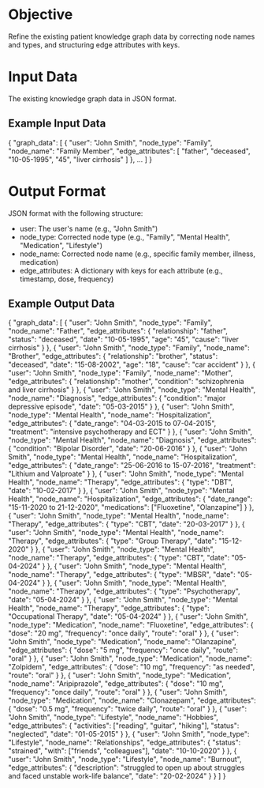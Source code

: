 # Objective
Refine the existing patient knowledge graph data by correcting node names and types, and structuring edge attributes with keys.

# Input Data
The existing knowledge graph data in JSON format.

## Example Input Data
{
  "graph_data": [
    {
      "user": "John Smith",
      "node_type": "Family",
      "node_name": "Family Member",
      "edge_attributes": [
      "father",
        "deceased",
        "10-05-1995",
        "45",
        "liver cirrhosis"
      ]
    },
    ...
  ]
}

# Output Format
JSON format with the following structure:
- user: The user's name (e.g., "John Smith")
- node_type: Corrected node type (e.g., "Family", "Mental Health", "Medication", "Lifestyle")
- node_name: Corrected node name (e.g., specific family member, illness, medication)
- edge_attributes: A dictionary with keys for each attribute (e.g., timestamp, dose, frequency)

## Example Output Data
{
  "graph_data": [
    {
      "user": "John Smith",
      "node_type": "Family",
      "node_name": "Father",
      "edge_attributes": {
        "relationship": "father",
        "status": "deceased",
        "date": "10-05-1995",
        "age": "45",
        "cause": "liver cirrhosis"
      }
    },
    {
      "user": "John Smith",
      "node_type": "Family",
      "node_name": "Brother",
      "edge_attributes": {
        "relationship": "brother",
        "status": "deceased",
        "date": "15-08-2002",
        "age": "18",
        "cause": "car accident"
      }
    },
    {
      "user": "John Smith",
      "node_type": "Family",
      "node_name": "Mother",
      "edge_attributes": {
        "relationship": "mother",
        "condition": "schizophrenia and liver cirrhosis"
      }
    },
    {
      "user": "John Smith",
      "node_type": "Mental Health",
      "node_name": "Diagnosis",
      "edge_attributes": {
        "condition": "major depressive episode",
        "date": "05-03-2015"
      }
    },
    {
      "user": "John Smith",
      "node_type": "Mental Health",
      "node_name": "Hospitalization",
      "edge_attributes": {
        "date_range": "04-03-2015 to 07-04-2015",
        "treatment": "intensive psychotherapy and ECT"
      }
    },
    {
      "user": "John Smith",
      "node_type": "Mental Health",
      "node_name": "Diagnosis",
      "edge_attributes": {
        "condition": "Bipolar Disorder",
        "date": "20-06-2016"
      }
    },
    {
      "user": "John Smith",
      "node_type": "Mental Health",
      "node_name": "Hospitalization",
      "edge_attributes": {
        "date_range": "25-06-2016 to 15-07-2016",
        "treatment": "Lithium and Valproate"
      }
    },
    {
      "user": "John Smith",
      "node_type": "Mental Health",
      "node_name": "Therapy",
      "edge_attributes": {
        "type": "DBT",
        "date": "10-02-2017"
      }
    },
    {
      "user": "John Smith",
      "node_type": "Mental Health",
      "node_name": "Hospitalization",
      "edge_attributes": {
        "date_range": "15-11-2020 to 21-12-2020",
        "medications": ["Fluoxetine", "Olanzapine"]
      }
    },
    {
      "user": "John Smith",
      "node_type": "Mental Health",
      "node_name": "Therapy",
      "edge_attributes": {
        "type": "CBT",
        "date": "20-03-2017"
      }
    },
    {
      "user": "John Smith",
      "node_type": "Mental Health",
      "node_name": "Therapy",
      "edge_attributes": {
        "type": "Group Therapy",
        "date": "15-12-2020"
      }
    },
    {
      "user": "John Smith",
      "node_type": "Mental Health",
      "node_name": "Therapy",
      "edge_attributes": {
        "type": "CBT",
        "date": "05-04-2024"
      }
    },
    {
      "user": "John Smith",
      "node_type": "Mental Health",
      "node_name": "Therapy",
      "edge_attributes": {
        "type": "MBSR",
        "date": "05-04-2024"
      }
    },
    {
      "user": "John Smith",
      "node_type": "Mental Health",
      "node_name": "Therapy",
      "edge_attributes": {
        "type": "Psychotherapy",
        "date": "05-04-2024"
      }
    },
    {
      "user": "John Smith",
      "node_type": "Mental Health",
      "node_name": "Therapy",
      "edge_attributes": {
        "type": "Occupational Therapy",
        "date": "05-04-2024"
      }
    },
    {
      "user": "John Smith",
      "node_type": "Medication",
      "node_name": "Fluoxetine",
      "edge_attributes": {
        "dose": "20 mg",
        "frequency": "once daily",
        "route": "oral"
      }
    },
    {
      "user": "John Smith",
      "node_type": "Medication",
      "node_name": "Olanzapine",
      "edge_attributes": {
        "dose": "5 mg",
        "frequency": "once daily",
        "route": "oral"
      }
    },
    {
      "user": "John Smith",
      "node_type": "Medication",
      "node_name": "Zolpidem",
      "edge_attributes": {
        "dose": "10 mg",
        "frequency": "as needed",
        "route": "oral"
      }
    },
    {
      "user": "John Smith",
      "node_type": "Medication",
      "node_name": "Aripiprazole",
      "edge_attributes": {
        "dose": "10 mg",
        "frequency": "once daily",
        "route": "oral"
      }
    },
    {
      "user": "John Smith",
      "node_type": "Medication",
      "node_name": "Clonazepam",
      "edge_attributes": {
        "dose": "0.5 mg",
        "frequency": "twice daily",
        "route": "oral"
      }
    },
    {
      "user": "John Smith",
      "node_type": "Lifestyle",
      "node_name": "Hobbies",
      "edge_attributes": {
        "activities": ["reading", "guitar", "hiking"],
        "status": "neglected",
        "date": "01-05-2015"
      }
    },
    {
      "user": "John Smith",
      "node_type": "Lifestyle",
      "node_name": "Relationships",
      "edge_attributes": {
        "status": "strained",
        "with": ["friends", "colleagues"],
        "date": "10-10-2020"
      }
    },
    {
      "user": "John Smith",
      "node_type": "Lifestyle",
      "node_name": "Burnout",
      "edge_attributes": {
        "description": "struggled to open up about struggles and faced unstable work-life balance",
        "date": "20-02-2024"
      }
    }
  ]
}
